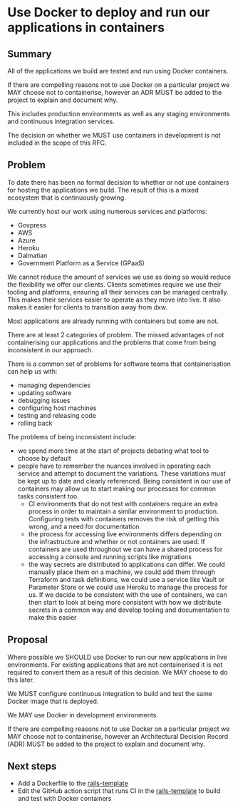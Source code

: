 # Use Docker to deploy and run our applications in containers

## Summary

All of the applications we build are tested and run using Docker containers.

If there are compelling reasons not to use Docker on a particular project we
MAY choose not to containerise, however an ADR MUST be added to the
project to explain and document why.

This includes production environments as well as any staging environments and
continuous integration services.

The decision on whether we MUST use containers in development is not
included in the scope of this RFC.

## Problem

To date there has been no formal decision to whether or not use containers for
hosting the applications we build. The result of this is a mixed ecosystem that
is continuously growing.

We currently host our work using numerous services and platforms:

- Govpress
- AWS
- Azure
- Heroku
- Dalmatian
- Government Platform as a Service (GPaaS)

We cannot reduce the amount of services we use as doing so would reduce the
flexibility we offer our clients. Clients sometimes require we use their tooling
and platforms, ensuring all their services can be managed centrally. This makes
their services easier to operate as they move into live. It also makes it
easier for clients to transition away from dxw.

Most applications are already running with containers but some are not.

There are at least 2 categories of problem. The missed advantages of not
containerising our applications and the problems that come from being
inconsistent in our approach.

There is a common set of problems for software teams that containerisation can
help us with:

- managing dependencies
- updating software
- debugging issues
- configuring host machines
- testing and releasing code
- rolling back

The problems of being inconsistent include:

- we spend more time at the start of projects debating what tool to choose by
  default
- people have to remember the nuances involved in operating each service and
  attempt to document the variations. These variations must be kept up to date
  and clearly referenced. Being consistent in our use of containers may allow us
  to start making our processes for common tasks consistent too.
  - CI environments that do not test with containers require an extra process in
    order to maintain a similar environment to production. Configuring tests
    with containers removes the risk of getting this wrong, and a need for
    documentation
  - the process for accessing live environments differs depending on the
    infrastructure and whether or not containers are used. If containers are
    used throughout we can have a shared process for accessing a console and
    running scripts like migrations
  - the way secrets are distributed to applications can differ. We could
    manually place them on a machine, we could add them through Terraform and
    task definitions, we could use a service like Vault or Parameter Store or
    we could use Heroku to manage the process for us. If we decide to be
    consistent with the use of containers, we can then start to look at being
    more consistent with how we distribute secrets in a common way and develop
    tooling and documentation to make this easier

## Proposal

Where possible we SHOULD use Docker to run our new applications in live
environments. For existing applications that are not containerised it is not
required to convert them as a result of this decision. We MAY choose to do this
later.

We MUST configure continuous integration to build and test the same Docker
image that is deployed.

We MAY use Docker in development environments.

If there are compelling reasons not to use Docker on a particular project we
MAY choose not to containerise, however an Architectural Decision Record (ADR)
MUST be added to the project to explain and document why.

## Next steps

- Add a Dockerfile to the [rails-template](https://github.com/dxw/rails-template)
- Edit the GitHub action script that runs CI in the [rails-template](https://github.com/dxw/rails-template)
  to build and test with Docker containers
